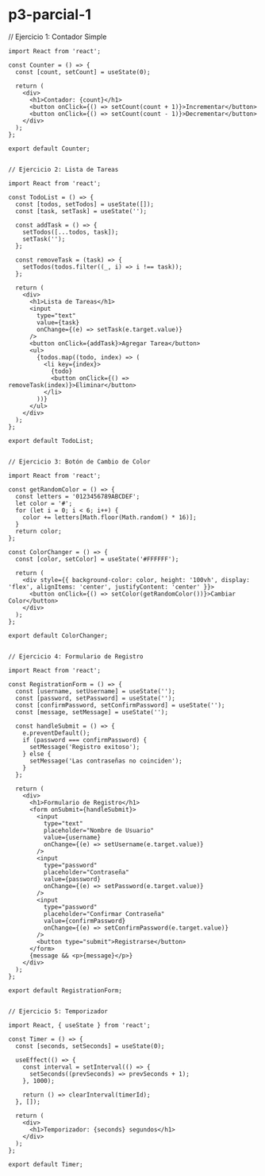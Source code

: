 # p3-parcial-1

 // Ejercicio 1: Contador Simple

    import React from 'react';

    const Counter = () => {
      const [count, setCount] = useState(0);

      return (
        <div>
          <h1>Contador: {count}</h1>
          <button onClick={() => setCount(count + 1)}>Incrementar</button>
          <button onClick={() => setCount(count - 1)}>Decrementar</button>
        </div>
      );
    };

    export default Counter;
    

    // Ejercicio 2: Lista de Tareas

    import React from 'react';

    const TodoList = () => {
      const [todos, setTodos] = useState([]);
      const [task, setTask] = useState('');

      const addTask = () => {
        setTodos([...todos, task]);
        setTask('');
      };

      const removeTask = (task) => {
        setTodos(todos.filter((_, i) => i !== task));
      };

      return (
        <div>
          <h1>Lista de Tareas</h1>
          <input
            type="text"
            value={task}
            onChange={(e) => setTask(e.target.value)}
          />
          <button onClick={addTask}>Agregar Tarea</button>
          <ul>
            {todos.map((todo, index) => (
              <li key={index}>
                {todo}
                <button onClick={() => removeTask(index)}>Eliminar</button>
              </li>
            ))}
          </ul>
        </div>
      );
    };

    export default TodoList;
    

    // Ejercicio 3: Botón de Cambio de Color

    import React from 'react';

    const getRandomColor = () => {
      const letters = '0123456789ABCDEF';
      let color = '#';
      for (let i = 0; i < 6; i++) {
        color += letters[Math.floor(Math.random() * 16)];
      }
      return color;
    };

    const ColorChanger = () => {
      const [color, setColor] = useState('#FFFFFF');

      return (
        <div style={{ background-color: color, height: '100vh', display: 'flex', alignItems: 'center', justifyContent: 'center' }}>
          <button onClick={() => setColor(getRandomColor())}>Cambiar Color</button>
        </div>
      );
    };

    export default ColorChanger;
    

    // Ejercicio 4: Formulario de Registro

    import React from 'react';

    const RegistrationForm = () => {
      const [username, setUsername] = useState('');
      const [password, setPassword] = useState('');
      const [confirmPassword, setConfirmPassword] = useState('');
      const [message, setMessage] = useState('');

      const handleSubmit = () => {
        e.preventDefault();
        if (password === confirmPassword) {
          setMessage('Registro exitoso');
        } else {
          setMessage('Las contraseñas no coinciden');
        }
      };

      return (
        <div>
          <h1>Formulario de Registro</h1>
          <form onSubmit={handleSubmit}>
            <input
              type="text"
              placeholder="Nombre de Usuario"
              value={username}
              onChange={(e) => setUsername(e.target.value)}
            />
            <input
              type="password"
              placeholder="Contraseña"
              value={password}
              onChange={(e) => setPassword(e.target.value)}
            />
            <input
              type="password"
              placeholder="Confirmar Contraseña"
              value={confirmPassword}
              onChange={(e) => setConfirmPassword(e.target.value)}
            />
            <button type="submit">Registrarse</button>
          </form>
          {message && <p>{message}</p>}
        </div>
      );
    };

    export default RegistrationForm;
    

    // Ejercicio 5: Temporizador

    import React, { useState } from 'react';

    const Timer = () => {
      const [seconds, setSeconds] = useState(0);

      useEffect(() => {
        const interval = setInterval(() => {
          setSeconds((prevSeconds) => prevSeconds + 1);
        }, 1000);

        return () => clearInterval(timerId);
      }, []);

      return (
        <div>
          <h1>Temporizador: {seconds} segundos</h1>
        </div>
      );
    };

    export default Timer;
